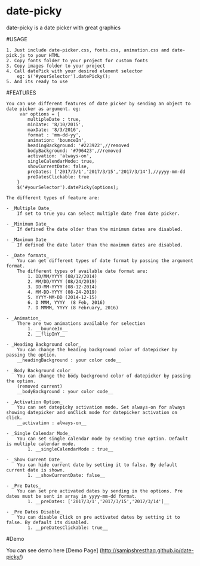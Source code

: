 # date-picky
date-picky is a date picker with great graphics

#USAGE

	1. Just include date-picker.css, fonts.css, animation.css and date-pick.js to your HTML
	2. Copy fonts folder to your project for custom fonts
	3. Copy images folder to your project
	4. Call datePick with your desired element selector
		eg: $('#yourSelector').datePicky();
	5. And its ready to use

#FEATURES
	
	You can use different features of date picker by sending an object to date picker as argument. eg:
		 var options = {
			multipleDate : true,
			minDate: '8/10/2015',
			maxDate: '8/3/2016',
			format : 'mm-dd-yy',
			animation: 'bounceIn',
			headingBackground: '#223922',//removed
			bodyBackground: '#796423',//removed
            activation: 'always-on',
            singleCalendarMode: true,
            showCurrentDate: false,
            preDates: ['2017/3/1','2017/3/15','2017/3/14'],//yyyy-mm-dd
            preDatesClickable: true
		}
		$('#yourSelector').datePicky(options);
	
	The different types of feature are:
	
	- _Multiple Date_  
		If set to true you can select multiple date from date picker.
	
	- _Minimum Date_ 
		If defined the date older than the minimum dates are disabled.
	
	- _Maximum Date_ 
		If defined the date later than the maximum dates are disabled.
	
	- _Date formats_
		You can get different types of date format by passing the argument format. 
		The different types of available date format are:
			1. DD/MM/YYYY (08/12/2014) 
			2. MM/DD/YYYY (08/24/2019) 
			3. DD-MM-YYYY (08-12-2014) 
			4. MM-DD-YYYY (08-24-2019) 
			5. YYYY-MM-DD (2014-12-15)
			6. D MMM, YYYY  (8 Feb, 2016)
			7. D MMMM, YYYY (8 February, 2016)
	
	- _Animation_ 
		There are two animations available for selection
			1. __bounceIn__
			2. __flipInY__
	
	- _Heading Background color_
		You can change the heading background color of datepicker by passing the option. 
		__headingBackground : your color code__
	
	- _Body Background color_
		You can change the body background color of datepicker by passing the option.
        (removed current) 
		__bodyBackground : your color code__
        
    - _Activation Option_
        You can set datepicky activation mode. Set always-on for always showing datepicker and onClick mode for datepicker activation on click.
        __activation : always-on__
    
    - _Single Calendar Mode_
        You can set single calendar mode by sending true option. Default is multiple calendar mode.
            1. __singleCalendarMode : true__
            
    - _Show Current Date_
        You can hide current date by setting it to false. By default current date is shown.
            1. __showCurrentDate: false__
    
    - _Pre Dates_
        You can set pre activated dates by sending in the options. Pre dates must be sent in array in yyyy-mm-dd format.
            1. __preDates: ['2017/3/1','2017/3/15','2017/3/14']__
            
    - _Pre Dates Disable_
        You can disable click on pre activated dates by setting it to false. By default its disabled.
            1. __preDatesClickable: true__


#Demo

You can see demo here
[Demo Page] (http://samipshresthaq.github.io/date-picky/)
